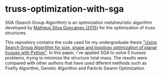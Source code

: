 # truss-optimization-with-sga

SGA (Search Group Algorithm) is an optimization metaheuristic algorithm developed by [Matheus Silva Gonçalves (2015)](https://www.researchgate.net/publication/274253521_Search_group_algorithm_A_new_metaheuristic_method_for_the_optimization_of_truss_structures) for the optimization of truss structures.

This repository contains the code used for my undergraduate thesis ["Using Search Group Algorithm for size, shape and topology optimization of planar trusses with Python"](https://repositorio.ufsc.br/handle/123456789/232531). In this paper, i've applied SGA to solve 5 trusses problems, trying to minimize the structure total mass. The results were compared with other authors that have used diferent methods such as Firefly Algorithm, Genetic Algorithm and Particle Swarm Optimization.
